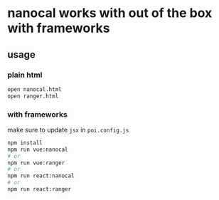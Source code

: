 # nanocal works with out of the box with frameworks

## usage

### plain html

```sh
open nanocal.html
open ranger.html
```

### with frameworks

make sure to update `jsx` in `poi.config.js`

```sh
npm install
npm run vue:nanocal
# or
npm run vue:ranger
# or
npm run react:nanocal
# or
npm run react:ranger
```
